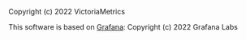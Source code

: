 Copyright (c) 2022 VictoriaMetrics

This software is based on [Grafana](https://github.com/grafana/grafana):
Copyright (c) 2022 Grafana Labs
